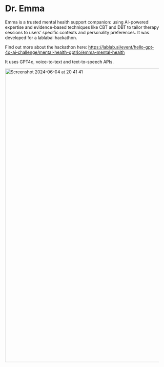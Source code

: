 # Dr. Emma

Emma is a trusted mental health support companion: using AI-powered expertise and evidence-based techniques like CBT and DBT to tailor therapy sessions to users’ specific contexts and personality preferences. It was developed for a lablabai hackathon.

Find out more about the hackathon here: https://lablab.ai/event/hello-gpt-4o-ai-challenge/mental-health-gpt4o/emma-mental-health

It uses GPT4o, voice-to-text and text-to-speech APIs.


<img width="961" alt="Screenshot 2024-06-04 at 20 41 41" src="https://github.com/haider-nawaz/dr_emma/assets/117274118/42d38fa4-3223-4f66-90ed-7053f8479e3b">
